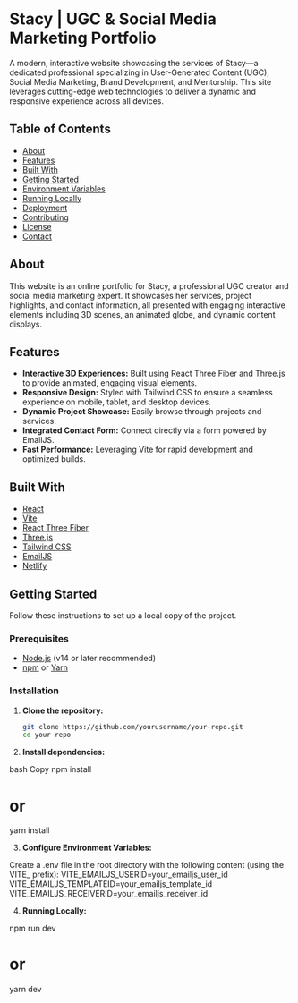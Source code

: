 # Stacy | UGC & Social Media Marketing Portfolio

A modern, interactive website showcasing the services of Stacy—a dedicated professional specializing in User-Generated Content (UGC), Social Media Marketing, Brand Development, and Mentorship. This site leverages cutting-edge web technologies to deliver a dynamic and responsive experience across all devices.

## Table of Contents

- [About](#about)
- [Features](#features)
- [Built With](#built-with)
- [Getting Started](#getting-started)
- [Environment Variables](#environment-variables)
- [Running Locally](#running-locally)
- [Deployment](#deployment)
- [Contributing](#contributing)
- [License](#license)
- [Contact](#contact)

## About

This website is an online portfolio for Stacy, a professional UGC creator and social media marketing expert. It showcases her services, project highlights, and contact information, all presented with engaging interactive elements including 3D scenes, an animated globe, and dynamic content displays.

## Features

- **Interactive 3D Experiences:** Built using React Three Fiber and Three.js to provide animated, engaging visual elements.
- **Responsive Design:** Styled with Tailwind CSS to ensure a seamless experience on mobile, tablet, and desktop devices.
- **Dynamic Project Showcase:** Easily browse through projects and services.
- **Integrated Contact Form:** Connect directly via a form powered by EmailJS.
- **Fast Performance:** Leveraging Vite for rapid development and optimized builds.

## Built With

- [React](https://reactjs.org/)
- [Vite](https://vitejs.dev/)
- [React Three Fiber](https://docs.pmnd.rs/react-three-fiber/getting-started/introduction)
- [Three.js](https://threejs.org/)
- [Tailwind CSS](https://tailwindcss.com/)
- [EmailJS](https://www.emailjs.com/)
- [Netlify](https://www.netlify.com/)

## Getting Started

Follow these instructions to set up a local copy of the project.

### Prerequisites

- [Node.js](https://nodejs.org/) (v14 or later recommended)
- [npm](https://www.npmjs.com/) or [Yarn](https://yarnpkg.com/)

### Installation

1. **Clone the repository:**

   ```bash
   git clone https://github.com/yourusername/your-repo.git
   cd your-repo

2. **Install dependencies:**

bash
Copy
npm install
# or
yarn install

3. **Configure Environment Variables:**

Create a .env file in the root directory with the following content (using the VITE_ prefix):
    VITE_EMAILJS_USERID=your_emailjs_user_id
    VITE_EMAILJS_TEMPLATEID=your_emailjs_template_id
    VITE_EMAILJS_RECEIVERID=your_emailjs_receiver_id

4. **Running Locally:**

npm run dev
# or
yarn dev
